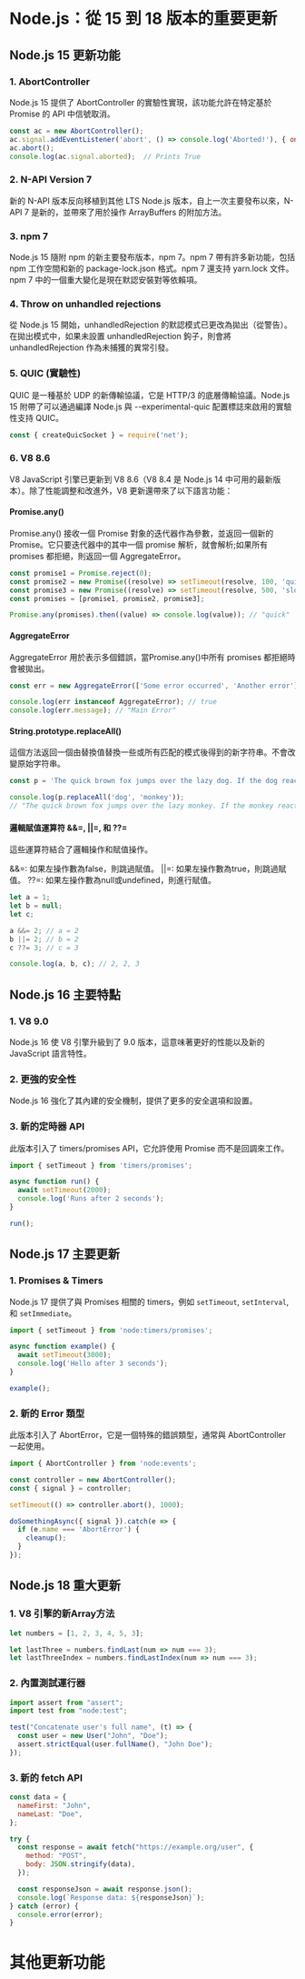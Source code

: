 # Node.js：從 15 到 18 版本的重要更新

## Node.js 15 更新功能

### 1.  AbortController
Node.js 15 提供了 AbortController 的實驗性實現，該功能允許在特定基於 Promise 的 API 中信號取消。
```javascript
const ac = new AbortController();
ac.signal.addEventListener('abort', () => console.log('Aborted!'), { once: true });
ac.abort();
console.log(ac.signal.aborted);  // Prints True
```
### 2.  N-API Version 7
新的 N-API 版本反向移植到其他 LTS Node.js 版本，自上一次主要發布以來，N-API 7 是新的，並帶來了用於操作 ArrayBuffers 的附加方法。
### 3. npm 7
Node.js 15 隨附 npm 的新主要發布版本，npm 7。npm 7 帶有許多新功能，包括 npm 工作空間和新的 package-lock.json 格式。npm 7 還支持 yarn.lock 文件。npm 7 中的一個重大變化是現在默認安裝對等依賴項。

### 4. Throw on unhandled rejections
從 Node.js 15 開始，unhandledRejection 的默認模式已更改為拋出（從警告）。在拋出模式中，如果未設置 unhandledRejection 鉤子，則會將 unhandledRejection 作為未捕獲的異常引發。
### 5. QUIC (實驗性)
QUIC 是一種基於 UDP 的新傳輸協議，它是 HTTP/3 的底層傳輸協議。Node.js 15 附帶了可以通過編譯 Node.js 與 --experimental-quic 配置標誌來啟用的實驗性支持 QUIC。
```javascript
const { createQuicSocket } = require('net');
```
### 6. V8 8.6
V8 JavaScript 引擎已更新到 V8 8.6（V8 8.4 是 Node.js 14 中可用的最新版本）。除了性能調整和改進外，V8 更新還帶來了以下語言功能：

#### Promise.any()
Promise.any() 接收一個 Promise 對象的迭代器作為參數，並返回一個新的 Promise。它只要迭代器中的其中一個 promise 解析，就會解析;如果所有 promises 都拒絕，則返回一個 AggregateError。
```javascript
const promise1 = Promise.reject(0);
const promise2 = new Promise((resolve) => setTimeout(resolve, 100, 'quick'));
const promise3 = new Promise((resolve) => setTimeout(resolve, 500, 'slow'));
const promises = [promise1, promise2, promise3];

Promise.any(promises).then((value) => console.log(value)); // "quick"
```
#### AggregateError
AggregateError 用於表示多個錯誤，當Promise.any()中所有 promises 都拒絕時會被拋出。
```javascript
const err = new AggregateError(['Some error occurred', 'Another error'], 'Main Error');

console.log(err instanceof AggregateError); // true
console.log(err.message); // "Main Error"
```
#### String.prototype.replaceAll()
這個方法返回一個由替換值替換一些或所有匹配的模式後得到的新字符串。不會改變原始字符串。
```javascript
const p = 'The quick brown fox jumps over the lazy dog. If the dog reacted, was it really lazy?';

console.log(p.replaceAll('dog', 'monkey'));
// "The quick brown fox jumps over the lazy monkey. If the monkey reacted, was it really lazy?"

```
#### 邏輯賦值運算符 &&=, ||=, 和 ??=
這些運算符結合了邏輯操作和賦值操作。

&&=: 如果左操作數為false，則跳過賦值。
||=: 如果左操作數為true，則跳過賦值。
??=: 如果左操作數為null或undefined，則進行賦值。
```javascript
let a = 1;
let b = null;
let c;

a &&= 2; // a = 2
b ||= 2; // b = 2
c ??= 3; // c = 3

console.log(a, b, c); // 2, 2, 3
```

## Node.js 16 主要特點

### 1. V8 9.0
Node.js 16 使 V8 引擎升級到了 9.0 版本，這意味著更好的性能以及新的 JavaScript 語言特性。

### 2. 更強的安全性
Node.js 16 強化了其內建的安全機制，提供了更多的安全選項和設置。

### 3. 新的定時器 API
此版本引入了 timers/promises API，它允許使用 Promise 而不是回調來工作。

```javascript
import { setTimeout } from 'timers/promises';

async function run() {
  await setTimeout(2000);
  console.log('Runs after 2 seconds');
}

run();
```


## Node.js 17 主要更新

### 1. Promises & Timers
Node.js 17 提供了與 Promises 相關的 timers，例如 `setTimeout`, `setInterval`, 和 `setImmediate`。


```javascript
import { setTimeout } from 'node:timers/promises';

async function example() {
  await setTimeout(3000);
  console.log('Hello after 3 seconds');
}

example();
```

### 2. 新的 Error 類型
此版本引入了 AbortError，它是一個特殊的錯誤類型，通常與 AbortController 一起使用。

```javascript
import { AbortController } from 'node:events';

const controller = new AbortController();
const { signal } = controller;

setTimeout(() => controller.abort(), 1000);

doSomethingAsync({ signal }).catch(e => {
  if (e.name === 'AbortError') {
    cleanup();
  }
});
```



## Node.js 18 重大更新

### 1. V8 引擎的新Array方法

```javascript
let numbers = [1, 2, 3, 4, 5, 3];

let lastThree = numbers.findLast(num => num === 3); 
let lastThreeIndex = numbers.findLastIndex(num => num === 3); 
```
### 2. 內置測試運行器
```javascript
import assert from "assert";
import test from "node:test";

test("Concatenate user's full name", (t) => {
  const user = new User("John", "Doe");
  assert.strictEqual(user.fullName(), "John Doe");
});
```
### 3. 新的 fetch API

```javascript
const data = {
  nameFirst: "John",
  nameLast: "Doe",
};

try {
  const response = await fetch("https://example.org/user", {
    method: "POST",
    body: JSON.stringify(data),
  });

  const responseJson = await response.json();
  console.log(`Response data: ${responseJson}`);
} catch (error) {
  console.error(error);
}
```
# 其他更新功能